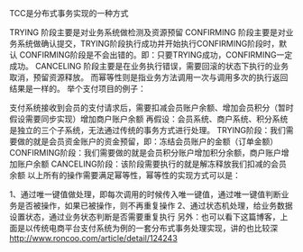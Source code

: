 TCC是分布式事务实现的一种方式

TRYING 阶段主要是对业务系统做检测及资源预留
CONFIRMING 阶段主要是对业务系统做确认提交，TRYING阶段执行成功并开始执行CONFIRMING阶段时，默认 CONFIRMING阶段是不会出错的。即：只要TRYING成功，CONFIRMING一定成功。
CANCELING 阶段主要是在业务执行错误，需要回滚的状态下执行的业务取消，预留资源释放。
而幂等性则是指业务方法调用一次与调用多次的执行返回结果是一样的。
举个支付项目的例子：

支付系统接收到会员的支付请求后，需要扣减会员账户余额、增加会员积分（暂时假设需要同步实现）增加商户账户余额
再假设：会员系统、商户系统、积分系统是独立的三个子系统，无法通过传统的事务方式进行处理。
TRYING阶段：我们需要做的就是会员资金账户的资金预留，即：冻结会员账户的金额（订单金额）
CONFIRMING阶段：我们需要做的就是会员积分账户增加积分余额，商户账户增加账户余额
CANCELING阶段：该阶段需要执行的就是解冻释放我们扣减的会员余额
以上所有的操作需要满足幂等性，幂等性的实现方式可以是：

1、通过唯一键值做处理，即每次调用的时候传入唯一键值，通过唯一键值判断业务是否被操作，如果已被操作，则不再重复操作
2、通过状态机处理，给业务数据设置状态，通过业务状态判断是否需要重复执行
另外：也可以看下这篇博客，上面是以传统电商平台支付系统为例的一套分布式事务处理实现，讲的也比较深
http://www.roncoo.com/article/detail/124243
